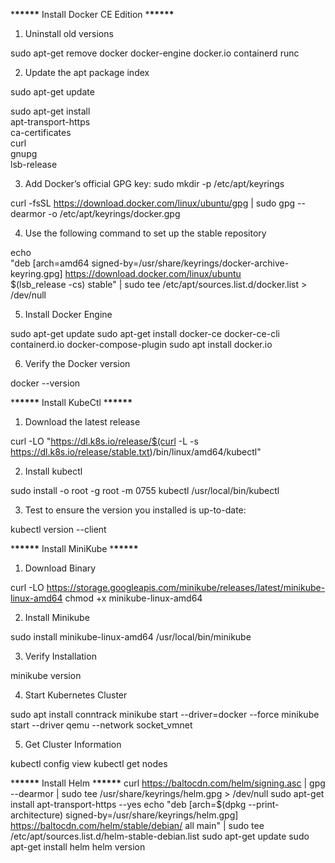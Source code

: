 \***\*\*\*\*\*** Install Docker CE Edition \***\*\*\*\*\***

1. Uninstall old versions

sudo apt-get remove docker docker-engine docker.io containerd runc

2. Update the apt package index

sudo apt-get update

sudo apt-get install \
 apt-transport-https \
 ca-certificates \
 curl \
 gnupg \
 lsb-release

3. Add Docker’s official GPG key:
   sudo mkdir -p /etc/apt/keyrings

curl -fsSL https://download.docker.com/linux/ubuntu/gpg | sudo gpg --dearmor -o /etc/apt/keyrings/docker.gpg

4. Use the following command to set up the stable repository

echo \
 "deb [arch=amd64 signed-by=/usr/share/keyrings/docker-archive-keyring.gpg] https://download.docker.com/linux/ubuntu \
 $(lsb_release -cs) stable" | sudo tee /etc/apt/sources.list.d/docker.list > /dev/null

5. Install Docker Engine

sudo apt-get update
sudo apt-get install docker-ce docker-ce-cli containerd.io docker-compose-plugin
sudo apt install docker.io

6. Verify the Docker version

docker --version

\***\*\*\*\*\*** Install KubeCtl \***\*\*\*\*\***

1. Download the latest release

curl -LO "https://dl.k8s.io/release/$(curl -L -s https://dl.k8s.io/release/stable.txt)/bin/linux/amd64/kubectl"

2. Install kubectl

sudo install -o root -g root -m 0755 kubectl /usr/local/bin/kubectl

3. Test to ensure the version you installed is up-to-date:

kubectl version --client

\***\*\*\*\*\*** Install MiniKube \***\*\*\*\*\***

1. Download Binary

curl -LO https://storage.googleapis.com/minikube/releases/latest/minikube-linux-amd64
chmod +x minikube-linux-amd64

2. Install Minikube

sudo install minikube-linux-amd64 /usr/local/bin/minikube

3. Verify Installation

minikube version

4. Start Kubernetes Cluster

sudo apt install conntrack
minikube start --driver=docker --force
minikube start --driver qemu --network socket_vmnet

5. Get Cluster Information

kubectl config view
kubectl get nodes

\***\*\*\*\*\*** Install Helm \***\*\*\*\*\***
curl https://baltocdn.com/helm/signing.asc | gpg --dearmor | sudo tee /usr/share/keyrings/helm.gpg > /dev/null
sudo apt-get install apt-transport-https --yes
echo "deb [arch=$(dpkg --print-architecture) signed-by=/usr/share/keyrings/helm.gpg] https://baltocdn.com/helm/stable/debian/ all main" | sudo tee /etc/apt/sources.list.d/helm-stable-debian.list
sudo apt-get update
sudo apt-get install helm
helm version
